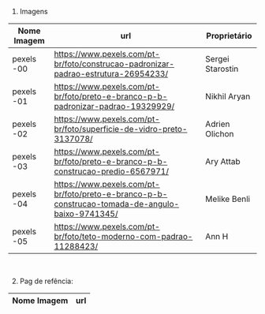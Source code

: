1. Imagens

| Nome Imagem      | url             | Proprietário
| --- | --- | ---|
| pexels -00      | https://www.pexels.com/pt-br/foto/construcao-padronizar-padrao-estrutura-26954233/             | Sergei Starostin                                             |
| pexels -01      | https://www.pexels.com/pt-br/foto/preto-e-branco-p-b-padronizar-padrao-19329929/               | Nikhil Aryan                                                 |
| pexels -02      | https://www.pexels.com/pt-br/foto/superficie-de-vidro-preto-3137078/                           | Adrien Olichon                                               |
| pexels -03      | https://www.pexels.com/pt-br/foto/preto-e-branco-p-b-construcao-predio-6567971/                | Ary Attab                                                    |
| pexels -04      | https://www.pexels.com/pt-br/foto/preto-e-branco-p-b-construcao-tomada-de-angulo-baixo-9741345/| Melike Benli                                                 |
| pexels -05      | https://www.pexels.com/pt-br/foto/teto-moderno-com-padrao-11288423/                            | Ann H                                                        |

&nbsp;

2. Pag de refência:

| Nome Imagem      | url             | 
| --- | --- |
